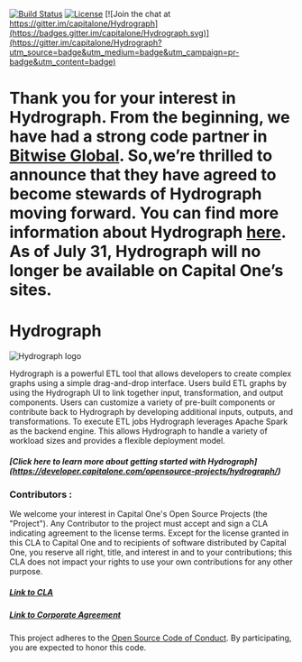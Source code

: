 [![Build Status](https://travis-ci.org/capitalone/Hydrograph.svg?branch=master)](https://travis-ci.org/capitalone/Hydrograph) [![License](https://img.shields.io/badge/license-Apache%202-blue.svg)](https://www.apache.org/licenses/LICENSE-2.0) [![Join the chat at https://gitter.im/capitalone/Hydrograph](https://badges.gitter.im/capitalone/Hydrograph.svg)](https://gitter.im/capitalone/Hydrograph?utm_source=badge&utm_medium=badge&utm_campaign=pr-badge&utm_content=badge)

# Thank you for your interest in Hydrograph. From the beginning, we have had a strong code partner in [Bitwise Global](https://urldefense.proofpoint.com/v2/url?u=https-3A__www.bitwiseglobal.com_&d=DwMGaQ&c=pLULRYW__RtkwsQUPxJVDGboCTdgji3AcHNJU0BpTJE&r=9CBD4lF_uUYI0ObJFIbe5SJMdg-FRudQwSlfCzGY7uc&m=lAZiLTecS4lcwRVg4-LyNTalQw5hUBe4EHDm2XC5Dp0&s=PAIpOd4EJ0fo7Lj31JrKgKgF8Bgq8K02DNZMCgRVXBQ&e=). So,we’re thrilled to announce that they have agreed to become stewards of Hydrograph moving forward. You can find more information about Hydrograph [here](https://www.bitwiseglobal.com/innovations/hydrograph/). As of July 31, Hydrograph will no longer be available on Capital One’s sites.


# Hydrograph
![Hydrograph logo](https://capitalone.github.io/Hydrograph/assets/img/C1_OSLogo_Hydrograph_RGB_FullColor_solo.svg "Hydrograph logo")

Hydrograph is a powerful ETL tool that allows developers to create complex graphs using a simple drag-and-drop interface. Users build ETL graphs by using the Hydrograph UI to link together input, transformation, and output components. Users can customize a variety of pre-built components or contribute back to Hydrograph by developing additional inputs, outputs, and transformations. To execute ETL jobs Hydrograph leverages Apache Spark as the backend engine. This allows Hydrograph to handle a variety of workload sizes and provides a flexible deployment model.

##### [Click here to learn more about getting started with Hydrograph] (https://developer.capitalone.com/opensource-projects/hydrograph/)



### Contributors :
We welcome your interest in Capital One's Open Source Projects (the "Project"). Any Contributor to the project must accept and sign a CLA indicating agreement to the license terms. Except for the license granted in this CLA to Capital One and to recipients of software distributed by Capital One, you reserve all right, title, and interest in and to your contributions; this CLA does not impact your rights to use your own contributions for any other purpose.

##### [Link to CLA](https://docs.google.com/forms/d/19LpBBjykHPox18vrZvBbZUcK6gQTj7qv1O5hCduAZFU/viewform)
##### [Link to Corporate Agreement](https://docs.google.com/forms/d/e/1FAIpQLSeAbobIPLCVZD_ccgtMWBDAcN68oqbAJBQyDTSAQ1AkYuCp_g/viewform?usp=send_form)
This project adheres to the [Open Source Code of Conduct][code-of-conduct]. By participating, you are expected to honor this code.

[code-of-conduct]: https://developer.capitalone.com/single/code-of-conduct/

